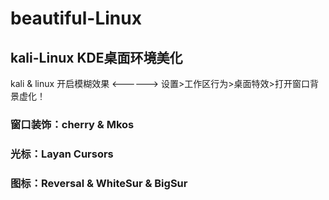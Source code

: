 # beautiful-Linux
## kali-Linux KDE桌面环境美化
kali & linux 开启模糊效果
<------>
设置>工作区行为>桌面特效>打开窗口背景虚化！

### 窗口装饰：cherry & Mkos

### 光标：Layan Cursors

### 图标：Reversal & WhiteSur & BigSur

